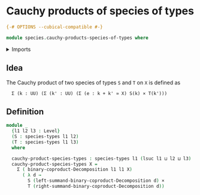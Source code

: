 # Cauchy products of species of types

```agda
{-# OPTIONS --cubical-compatible #-}

module species.cauchy-products-species-of-types where
```

<details><summary>Imports</summary>

```agda
open import foundation.cartesian-product-types
open import foundation.coproduct-decompositions
open import foundation.dependent-pair-types
open import foundation.universe-levels

open import species.species-of-types
```

</details>

## Idea

The Cauchy product of two species of types `S` and `T` on `X` is defined as

```text
  Σ (k : UU) (Σ (k' : UU) (Σ (e : k + k' ≃ X) S(k) × T(k')))
```

## Definition

```agda
module _
  {l1 l2 l3 : Level}
  (S : species-types l1 l2)
  (T : species-types l1 l3)
  where

  cauchy-product-species-types : species-types l1 (lsuc l1 ⊔ l2 ⊔ l3)
  cauchy-product-species-types X =
    Σ ( binary-coproduct-Decomposition l1 l1 X)
      ( λ d →
        S (left-summand-binary-coproduct-Decomposition d) ×
        T (right-summand-binary-coproduct-Decomposition d))
```
